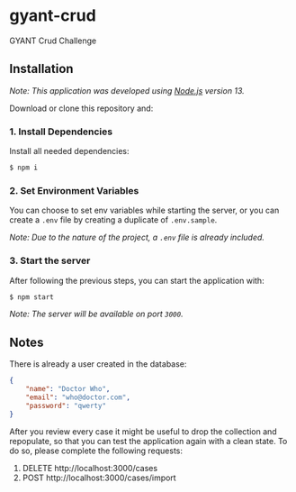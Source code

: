 # gyant-crud

GYANT Crud Challenge

## Installation

*Note: This application was developed using [Node.js](https://nodejs.org/) version 13.*

Download or clone this repository and:

### 1. Install Dependencies

Install all needed dependencies:
```sh
$ npm i
```

### 2. Set Environment Variables

You can choose to set env variables while starting the server, or you can create a `.env` file by creating a duplicate of `.env.sample`.

*Note: Due to the nature of the project, a `.env` file is already included.*

### 3. Start the server

After following the previous steps, you can start the application with:
```sh
$ npm start
```

*Note: The server will be available on port `3000`.* 

## Notes

There is already a user created in the database:
```json
{
    "name": "Doctor Who",
    "email": "who@doctor.com",
    "password": "qwerty"
}
```

After you review every case it might be useful to drop the collection and repopulate, so that you can test the application again with a clean state.
To do so, please complete the following requests:
1. DELETE http://localhost:3000/cases
2. POST http://localhost:3000/cases/import
